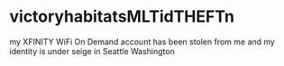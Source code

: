 # victoryhabitatsMLTidTHEFTn
my XFINITY WiFi On Demand account has been stolen from me and my identity is under seige in Seattle Washington
